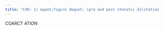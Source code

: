 ```yaml
---
title: "CXR: 1) &quot;figure 3&quot; (pre and post stenotic dilitation) 2) bilateral rib notching (must involve middle or lateral aspects, only medial rib can be normal variant) secondary to dilated intercostal artery (4th-8th ribs)- unilateral if proximal to L subclav 3) prominent ascending aorta 4)LVH 5) lateral: filling in retrosternal clear space from dilated ascending aorta 6) lateral: wavy densities behind sternum from dilated internal mammaries Esophogram: &quot;reverse figure 3&quot; CTA/MRA/Angio: 1) focal aortic narrowing just beyond origin of L subclavian 2) intercostal collaterals (off aorta) 3) may see paraspinal &amp; mesenteric collaterals 4) bicuspid aoric valve 5) infantile form w/ diffuse / long narrowing MRA: 1) used to determine length, relationship to LSC &amp; extent of collaterals 2) phase contrast techniques to measure peak pressure gradients 3) jet distal to coarctation  Ass: 1) bicuspid AV &gt; AS 2) CHD 3) Moyamoya 4) 10% have circle of Willis aneurysms.  Sx: 1) classic form: upper extremity HTN 2) infantile form diffuse form: diffuse type presents eariler w/ CHF, bounding UE pulses, absent LE pulses Tx: resection &amp; anastomosis, angioplasty  PSEUDOCOARCTATION: 1) buckled aorta near ligamentum arteriosum w/ dilitation distal to kinking 2) redundancy of aorta near isthmus 3) &lt; 50% narrowing &amp; not hemodynamically significant (no collaterals, rib notching, or significant pressure gradient - &lt; 30 mmHg) DDx: prominent thoracic collaterals: 1) Coartation 2) SVC obstruction"
---
```

COARCT
ATION

